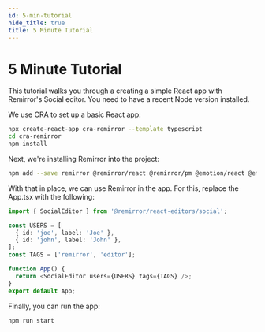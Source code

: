 ```yaml
---
id: 5-min-tutorial
hide_title: true
title: 5 Minute Tutorial
---
```


# 5 Minute Tutorial

This tutorial walks you through a creating a simple React app with Remirror's Social editor. You need to have a recent Node version installed.

We use CRA to set up a basic React app:

```bash type=installation
npx create-react-app cra-remirror --template typescript
cd cra-remirror
npm install
```

Next, we're installing Remirror into the project:

```bash
npm add --save remirror @remirror/react @remirror/pm @emotion/react @emotion/styled @remirror/react-editors
```

With that in place, we can use Remirror in the app. For this, replace the App.tsx with the following:

```typescript
import { SocialEditor } from '@remirror/react-editors/social';

const USERS = [
  { id: 'joe', label: 'Joe' },
  { id: 'john', label: 'John' },
];
const TAGS = ['remirror', 'editor'];

function App() {
  return <SocialEditor users={USERS} tags={TAGS} />;
}
export default App;
```

Finally, you can run the app:

```bash
npm run start
```
